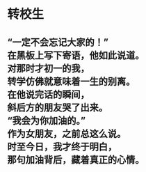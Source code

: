 # 转校生

“一定不会忘记大家的！”
\
在黑板上写下寄语，他如此说道。
\
对那时才初一的我，
\
转学仿佛就意味着一生的别离。
\
在他说完话的瞬间，
\
斜后方的朋友哭了出来。
\
“我会为你加油的。”
\
作为女朋友，之前总这么说。
\
时至今日，我才终于明白，\
那句加油背后，藏着真正的心情。
<br>
<br>
<br>
<br>
<br>
<br>
<br>
<br>
<br>
<br>
<br>
---
